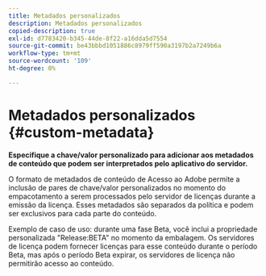 ```yaml
---
title: Metadados personalizados
description: Metadados personalizados
copied-description: true
exl-id: d7783420-b345-44de-8f22-a16dda5d7554
source-git-commit: be43bbbd1051886c8979ff590a3197b2a7249b6a
workflow-type: tm+mt
source-wordcount: '109'
ht-degree: 0%

---
```


# Metadados personalizados {#custom-metadata}

**Especifique a chave/valor personalizado para adicionar aos metadados de conteúdo que podem ser interpretados pelo aplicativo do servidor.**

O formato de metadados de conteúdo de Acesso ao Adobe permite a inclusão de pares de chave/valor personalizados no momento do empacotamento a serem processados pelo servidor de licenças durante a emissão da licença. Esses metadados são separados da política e podem ser exclusivos para cada parte do conteúdo.

Exemplo de caso de uso: durante uma fase Beta, você inclui a propriedade personalizada &quot;Release:BETA&quot; no momento da embalagem. Os servidores de licença podem fornecer licenças para esse conteúdo durante o período Beta, mas após o período Beta expirar, os servidores de licença não permitirão acesso ao conteúdo.
